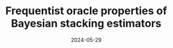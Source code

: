---
title: "Frequentist oracle properties of Bayesian stacking estimators"
collection: talks
type: "Talk"
permalink: /talks/review_r
venue: "Uppsala University, Department of Statistics"
date: 2024-05-29
location: "Uppsala, Sweden."
---